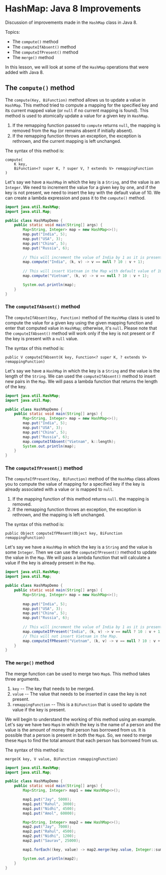 # HashMap: Java 8 Improvements

Discussion of improvements made in the `HashMap` class in Java 8.

Topics:
- The `compute()` method
- The `computeIfAbsent()` method
- The `computeIfPresent()` method
- The `merge()` method

In this lesson, we will look at some of the `HashMap` operations that were added with Java 8.

## The `compute()` method

The `compute(Key, BiFunction)` method allows us to update a value in `HashMap`.
This method tried to compute a mapping for the specified key and its current mapped value (or `null` if no current mapping is found).
This method is used to atomically update a value for a given key in `HashMap`.

1. If the remapping function passed to `compute` returns `null`, the mapping is removed from the `Map` (or remains absent if initially absent).
2. If the remapping function throws an exception, the exception is rethrown, and the current mapping is left unchanged.

The syntax of this method is:

```
compute(
    K key,
    BiFunction<? super K, ? super V, ? extends V> remappingFunction
)
```

Let's say we have a `HashMap` in which the key is a `String`, and the value is an `Integer`.
We need to increment the value for a given key by one, and if the key is not present, we need to insert the key with the default value of 10.
We can create a lambda expression and pass it to the `compute()` method.

```java
import java.util.HashMap;
import java.util.Map;

public class HashMapDemo {
    public static void main(String[] args) {
        Map<String, Integer> map = new HashMap<>();
        map.put("India", 5);
        map.put("USA", 3);
        map.put("China", 5);
        map.put("Russia", 6);
        
        // This will increment the value of India by 1 as it is present in the Map.
        map.compute("India", (k, v) -> v == null ? 10 : v + 1);
        
        // This will insert Vietnam in the Map with default value of 10.
        map.compute("Vietnam", (k, v) -> v == null ? 10 : v + 1);

        System.out.println(map);
    }
}
```

### The `computeIfAbsent()` method

The `computeIfAbsent(Key, Function)` method of the `HashMap` class is used to compute the value for a given key using the given mapping function and enter that computed value in `HashMap`; otherwise, it's `null`.
Please note that the `computeIfAbsent()` method will work only if the key is not present or if the key is present with a `null` value.

The syntax of this method is:

```
public V computeIfAbsent(K key, Function<? super K, ? extends V> remappingFunction)
```

Let's say we have a `HashMap` in which the key is a `String` and the value is the length of the `String`.
We can used the `computeIfAbsent()` method to insert new pairs in the `Map`.
We will pass a lambda function that returns the length of the key.

```java
import java.util.HashMap;
import java.util.Map;

public class HashMapDemo {
    public static void main(String[] args) {
        Map<String, Integer> map = new HashMap<>();
        map.put("India", 5);
        map.put("USA", 3);
        map.put("China", 5);
        map.put("Russia", 6);
        map.computeIfAbsent("Vietnam", k::length);
        System.out.println(map);
    }
}
```

### The `computeIfPresent()` method

The `computeIfPresent(Key, BiFunction)` method of the `HashMap` class allows you to compute the value of mapping for a specified key if the key is already associated with a value or is mapped to `null`.

1. If the mapping function of this method returns `null`. the mapping is removed.
2. If the remapping function throws an exception, the exception is rethrown, and the mapping is left unchanged.

The syntax of this method is:

```
public Object computeIfPResent(Object key, BiFunction remappingFunction)
```

Let's say we have a `HashMap` in which the key is a `String` and the value is some `Integer`.
Then we can use the `computeIfPresent()` method to update the value in the `Map`.
We will pass a lambda function that will calculate a value if the key is already present in the `Map`.

```java
import java.util.HashMap;
import java.util.Map;

public class HashMapDemo {
    public static void main(String[] args) {
        Map<String, Integer> map = new HashMap<>();
        
        map.put("India", 5);
        map.put("USA", 3);
        map.put("China", 5);
        map.put("Russia", 6);
        
        // This will increment the value of India by 1 as it is present in the Map.
        map.computeIfPresent("India", (k, v) -> v == null ? 10 : v + 1);
        // This will not insert Vietnam in the Map.
        map.computeIfPResent("Vietnam", (k, v) -> v == null ? 10 : v + 1);
    }
}
```

### The `merge()` method

The merge function can be used to merge two `Map`s. This method takes three arguments.

1. `key` -- The key that needs to be merged.
2. `value` -- The value that needs to be inserted in case the key is not present.
3. `remappingFunction` -- This is a `BiFunction` that is used to update the value if the key is present.

We will begin to understand the working of this method using an example.
Let's say we have two `Map`s in which the key is the name of a person and the value is the amount of money that person has borrowed from us.
It is possible that a person is present in both the `Map`s.
So, we need to merge these `Map`s to find the total amount that each person has borrowed from us.

The syntax of this method is:

```
merge(K key, V value, BiFunction remappingFunction)
```

```java
import java.util.HashMap;
import java.util.Map;

public class HashMapDemo {
    public static void main(String[] args) {
        Map<String, Integer> map1 = new HashMap<>();

        map1.put("Jay", 5000);
        map1.put("Rahul", 3000);
        map1.put("Nidhi", 4500);
        map1.put("Amol", 60000);

        Map<String, Integer> map2 = new HashMap<>();
        map2.put("Jay", 7000);
        map2.put("Rahul", 4500);
        map2.put("Nidhi", 1200);
        map2.put("Saurav", 25000);

        map1.forEach((key, value) -> map2.merge(key.value, Integer::sum));

        System.out.println(map2);
    }
}
```



